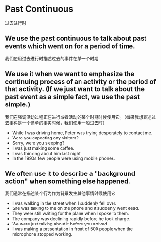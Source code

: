 # Past Continuous
过去进行时


## We use the past continuous to talk about past events which went on for a period of time.
我们使用过去进行时描述过去的事件在某一个时期


## We use it when we want to emphasize the continuing process of an activity or the period of that activity. (If we just want to talk about the past event as a simple fact, we use the past simple.) 
我们在强调活动过程正在进行或者活动的某个时期时候使用它。（如果我想表述过去事件是一个简单的事实时候，我们使用一般过去时）


* While I was driving home, Peter was trying desperately to contact me. 
* Were you expecting any visitors?
* Sorry, were you sleeping?
* I was just making some coffee.
* I was thinking about him last night.
* In the 1990s few people were using mobile phones.


## We often use it to describe a "background action" when something else happened.
我们通常在描述某个行为作为背景发生其他事情时候使用它


* I was walking in the street when I suddenly fell over.
* She was talking to me on the phone and it suddenly went dead.
* They were still waiting for the plane when I spoke to them.
* The company was declining rapidly before he took charge.
* We were just talking about it before you arrived.
* I was making a presentation in front of 500 people when the microphone stopped working.

